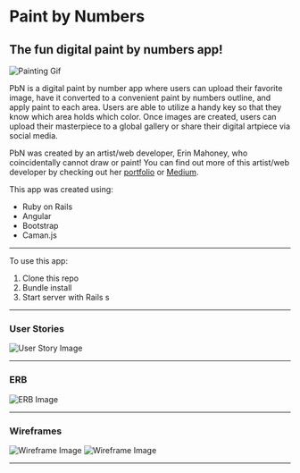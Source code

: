 # Paint by Numbers
## The fun digital paint by numbers app!

![Painting Gif](https://media.giphy.com/media/iZGdUWMcG3APe/giphy.gif "Woman Painting")

PbN is a digital paint by number app where users can upload their favorite image, have it converted to a convenient paint by numbers outline, and apply paint to each area.  Users are able to utilize a handy key so that they know which area holds which color.  Once images are created, users can upload their masterpiece to a global gallery or share their digital artpiece via social media.

PbN was created by an artist/web developer, Erin Mahoney, who coincidentally cannot draw or paint!  You can find out more of this artist/web developer by checking out her [portfolio](http://erinmahoneydev.com/) or [Medium](https://medium.com/@ErinTheRad).

This app was created using:

- Ruby on Rails
- Angular
- Bootstrap
- Caman.js

---

To use this app:

1. Clone this repo
2. Bundle install
3. Start server with Rails s

---

### User Stories

![User Story Image](/docs/user-stories.jpg "User Stories")

---

### ERB

![ERB Image](/docs/erb.jpg "ERB")

---

### Wireframes

![Wireframe Image](/docs/wireframe-1.JPG "Wireframe 1")
![Wireframe Image](/docs/wireframe-2.JPG "Wireframe 2")

---





